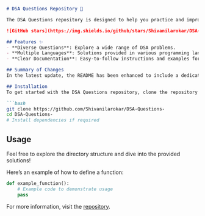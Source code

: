 ```markdown
# DSA Questions Repository 🤖

The DSA Questions repository is designed to help you practice and improve your coding skills through a comprehensive collection of Data Structures and Algorithms (DSA) problems.

![GitHub stars](https://img.shields.io/github/stars/Shivanilarokar/DSA-Questions-.svg?style=social) ![GitHub forks](https://img.shields.io/github/forks/Shivanilarokar/DSA-Questions-.svg?style=social)

## Features ✨
- **Diverse Questions**: Explore a wide range of DSA problems.
- **Multiple Languages**: Solutions provided in various programming languages.
- **Clear Documentation**: Easy-to-follow instructions and examples for each problem.

## Summary of Changes
In the latest update, the README has been enhanced to include a dedicated **Features** section, highlighting the core advantages of the repository. Minor formatting adjustments were also made for improved readability.

## Installation
To get started with the DSA Questions repository, clone the repository and install the necessary dependencies if required:

```bash
git clone https://github.com/Shivanilarokar/DSA-Questions-
cd DSA-Questions-
# Install dependencies if required
```

## Usage
Feel free to explore the directory structure and dive into the provided solutions!

Here’s an example of how to define a function:

```python
def example_function():
    # Example code to demonstrate usage
    pass
```

For more information, visit the [repository](https://github.com/Shivanilarokar/DSA-Questions-).
```